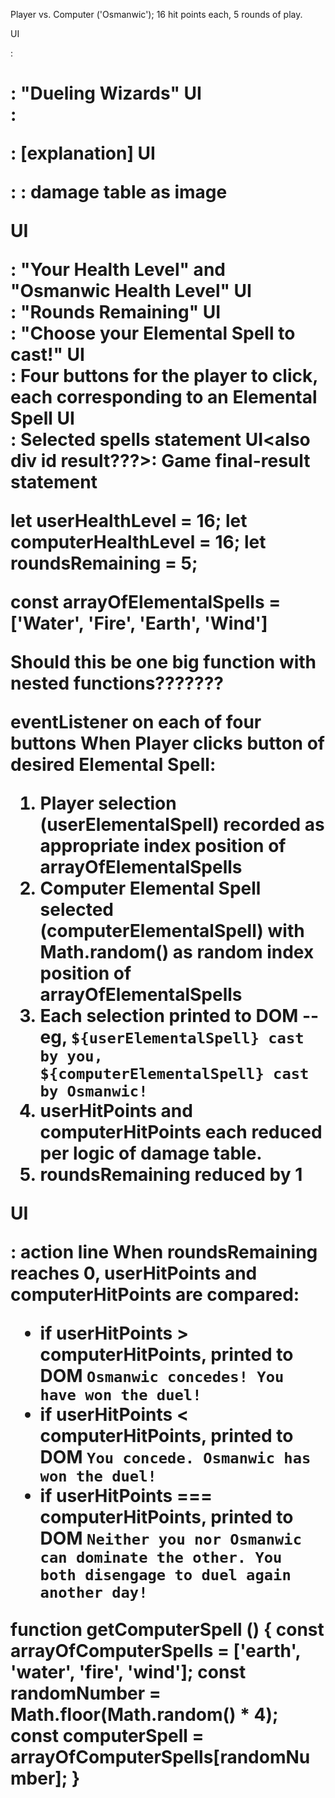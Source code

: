 Player vs. Computer ('Osmanwic'); 16 hit points each, 5 rounds of play.

UI<div id intro>: <h1>: "Dueling Wizards"
UI<div id intro>: <p>: [explanation]
UI<div>: <img>: damage table as image

UI<div>: "Your Health Level" and "Osmanwic Health Level"
UI<div>: "Rounds Remaining"
UI<div>: "Choose your Elemental Spell to cast!"
UI<div>: Four buttons for the player to click, each corresponding to an Elemental Spell
UI<div id result>: Selected spells statement
UI<also div id result???>: Game final-result statement

let userHealthLevel = 16;
let computerHealthLevel = 16;
let roundsRemaining = 5;

const arrayOfElementalSpells = ['Water', 'Fire', 'Earth', 'Wind']

Should this be one big function with nested functions???????

eventListener on each of four buttons
When Player clicks button of desired Elemental Spell:

1. Player selection (userElementalSpell) recorded as appropriate index position of arrayOfElementalSpells
2. Computer Elemental Spell selected (computerElementalSpell) with Math.random() as random index position of arrayOfElementalSpells
3. Each selection printed to DOM -- eg, `${userElementalSpell} cast by you, ${computerElementalSpell} cast by Osmanwic!`
4. userHitPoints and computerHitPoints each reduced per logic of damage table.
5. roundsRemaining reduced by 1

UI<div></div>: action line
When roundsRemaining reaches 0, userHitPoints and computerHitPoints are compared:

- if userHitPoints > computerHitPoints, printed to DOM `Osmanwic concedes! You have won the duel!`
- if userHitPoints < computerHitPoints, printed to DOM `You concede. Osmanwic has won the duel!`
- if userHitPoints === computerHitPoints, printed to DOM `Neither you nor Osmanwic can dominate the other. You both disengage to duel again another day!`

function getComputerSpell () {
const arrayOfComputerSpells = ['earth', 'water', 'fire', 'wind'];
const randomNumber = Math.floor(Math.random() \* 4);
const computerSpell = arrayOfComputerSpells[randomNumber];
}
